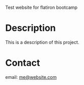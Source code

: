 Test website for flatiron bootcamp

# Description

This is a description of this project.

# Contact

email: me@website.com
